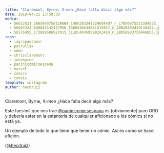 ```yaml
---
title: "Claremont, Byrne, X-men ¿Hace falta decir algo más?"
date: 2019-04-21 13:50:30
media: 
  - 56622621_2685649758128604_1486283241324684487_n_17856075223384533.jpg
  - 56603332_848844542127956_1560836644881525857_n_18029893420136325.jpg
  - 56576055_173989686927015_5118540459598283410_n_18058903756046055.jpg
tags: 
  - lagrapaesamor
  - patrullax
  - xmen
  - chrisclaremont
  - johnbyrne
  - paninicomicsespana
  - marvel
  - comics
  - tebeis
template: instagram
author: hecdruiz
---
```


Claremont, Byrne, X-men ¿Hace falta decir algo más?


Este facsímil que nos trae [@paninicomicsespana](https://instagram.com/paninicomicsespana) es (obviamente) puro ORO y debería estar en la estantería de cualquier aficionado a los cómics si no está ya.


Un ejemplo de todo lo que tiene que tener un cómic. Así es como se hace afición.


([@hecdruiz](https://instagram.com/hecdruiz))



